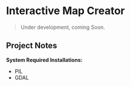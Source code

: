 # Interactive Map Creator

> Under development, coming Soon.

## Project Notes

**System Required Installations:**

- PIL
- GDAL
    